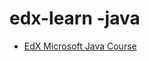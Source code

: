 # edx-learn -java

- [EdX Microsoft Java Course](https://courses.edx.org/courses/course-v1:Microsoft+DEV276x+3T2018/course/)